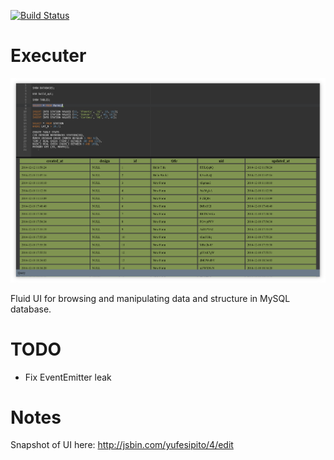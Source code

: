 [![Build Status](https://magnum.travis-ci.com/VictorBjelkholm/Executer.svg?token=rtdXqmpzgVPsHvpB6ADb&branch=master)](https://magnum.travis-ci.com/VictorBjelkholm/Executer)

Executer
============

![](imgs/main_window.png)

Fluid UI for browsing and manipulating data and structure in MySQL database.

TODO
===========
* Fix EventEmitter leak

Notes
===========
Snapshot of UI here: http://jsbin.com/yufesipito/4/edit
